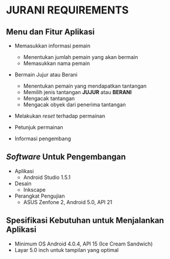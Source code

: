 # JURANI REQUIREMENTS

## Menu dan Fitur Aplikasi

 - Memasukkan informasi pemain
   - Menentukan jumlah pemain yang akan bermain
   - Memasukkan nama pemain

 - Bermain Jujur atau Berani
   - Menentukan pemain yang mendapatkan tantangan
   - Memilih jenis tantangan **JUJUR** atau **BERANI** 
   - Mengacak tantangan
   - Mengacak obyek dari penerima tantangan

 - Melakukan _reset_ terhadap permainan
 - Petunjuk permainan
 - Informasi pengembang


## _Software_ Untuk Pengembangan

 - Aplikasi
   - Android Studio 1.5.1
 - Desain
   - Inkscape
 - Perangkat Pengujian
   - ASUS Zenfone 2, Android 5.0, API 21


## Spesifikasi Kebutuhan untuk Menjalankan Aplikasi
 
 - Minimum OS Android 4.0.4, API 15 (Ice Cream Sandwich)
 - Layar 5.0 inch untuk tampilan yang optimal
